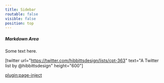 ```yaml
---
title: Sidebar
routable: false
visible: false
position: top
---
```


##### Markdown Area

Some text here.

[twitter url="https://twitter.com/hibbittsdesign/lists/cpt-363" text="A Twitter list by @hibbittsdesign" height="600"]

[plugin:page-inject](/embedlycard)
